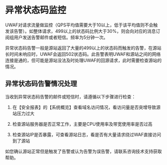 # 异常状态码监控
UWAF对请求流量做监控（QPS平均值需要大于10以上，低于该平均值则不会触发该告警）。如整体请求，499以上的状态码比例大于30%，则会向对应的消息订阅组用户发送告警邮件或者短信。频率为5分钟一次。

异常状态码告警一般是源站返回了大量的499以上的状态码而触发的告警，在源站长时间未响应时，UWAF会返回502状态码。此告警表明UWAF和源站之间的网络连接是通的，但可能是源站没法及时处理UWAF的回源请求，此时需要检查源站的情况。

## 异常状态码告警情况处理

当收到异常状态码告警的邮件或短信时，请遵循以下步骤进行检查：

1. 在【安全报表】的【系统概览】查看域名访问情况，看访问量是否突增导致源站压力过大

2. 检查源站服务器是否正常工作，主要是CPU使用率及带宽使用率是否过高

3. 检查源站IP是否暴露，可查看源站日志，看是否有大量请求绕过WAF直接访问到了源站

如您确认源站正常但是触发了告警或认为告警为误告警，请联系咨询技术支持获取帮助。
